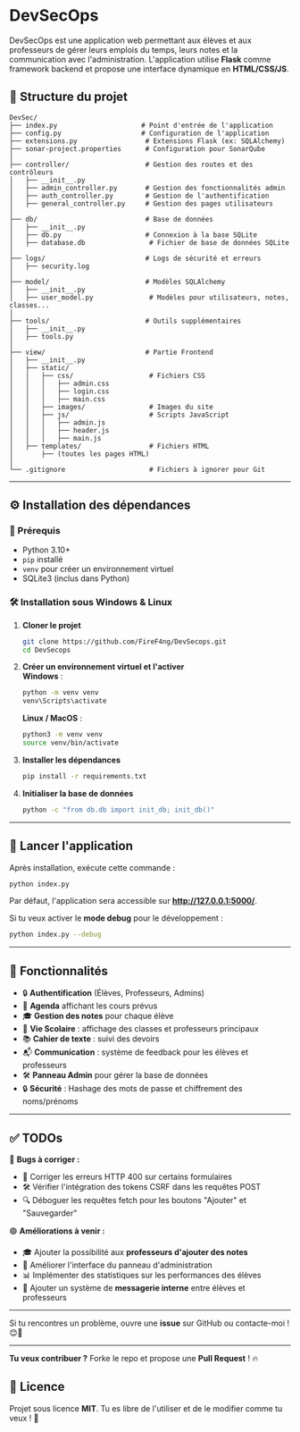 # DevSecOps

DevSecOps est une application web permettant aux élèves et aux professeurs de gérer leurs emplois du temps, leurs notes et la communication avec l'administration. L'application utilise **Flask** comme framework backend et propose une interface dynamique en **HTML/CSS/JS**.

## 📂 Structure du projet

```
DevSec/
├── index.py                     # Point d'entrée de l'application
├── config.py                    # Configuration de l'application
├── extensions.py                 # Extensions Flask (ex: SQLAlchemy)
├── sonar-project.properties      # Configuration pour SonarQube
│
├── controller/                   # Gestion des routes et des contrôleurs
│   ├── __init__.py
│   ├── admin_controller.py       # Gestion des fonctionnalités admin
│   ├── auth_controller.py        # Gestion de l'authentification
│   ├── general_controller.py     # Gestion des pages utilisateurs
│
├── db/                           # Base de données
│   ├── __init__.py
│   ├── db.py                     # Connexion à la base SQLite
│   ├── database.db                # Fichier de base de données SQLite
│
├── logs/                         # Logs de sécurité et erreurs
│   ├── security.log
│
├── model/                        # Modèles SQLAlchemy
│   ├── __init__.py
│   ├── user_model.py              # Modèles pour utilisateurs, notes, classes...
│
├── tools/                        # Outils supplémentaires
│   ├── __init__.py
│   ├── tools.py
│
├── view/                         # Partie Frontend
│   ├── __init__.py
│   ├── static/
│   │   ├── css/                   # Fichiers CSS
│   │   │   ├── admin.css
│   │   │   ├── login.css
│   │   │   ├── main.css
│   │   ├── images/                # Images du site
│   │   ├── js/                    # Scripts JavaScript
│   │   │   ├── admin.js
│   │   │   ├── header.js
│   │   │   ├── main.js
│   ├── templates/                 # Fichiers HTML
│       ├── (toutes les pages HTML)
│
└── .gitignore                     # Fichiers à ignorer pour Git
```

---

## ⚙️ Installation des dépendances

### 📌 Prérequis

- Python 3.10+
- `pip` installé
- `venv` pour créer un environnement virtuel
- SQLite3 (inclus dans Python)

### 🛠 Installation sous **Windows & Linux**

1. **Cloner le projet**  
   ```sh
   git clone https://github.com/FireF4ng/DevSecops.git
   cd DevSecops
   ```

2. **Créer un environnement virtuel et l'activer**  
   **Windows** :  
   ```sh
   python -m venv venv
   venv\Scripts\activate
   ```
   **Linux / MacOS** :  
   ```sh
   python3 -m venv venv
   source venv/bin/activate
   ```

3. **Installer les dépendances**  
   ```sh
   pip install -r requirements.txt
   ```

4. **Initialiser la base de données**  
   ```sh
   python -c "from db.db import init_db; init_db()"
   ```

---

## 🚀 Lancer l'application

Après installation, exécute cette commande :

```sh
python index.py
```

Par défaut, l'application sera accessible sur **http://127.0.0.1:5000/**.  

Si tu veux activer le **mode debug** pour le développement :  

```sh
python index.py --debug
```

---

## 📌 Fonctionnalités

- 🔒 **Authentification** (Élèves, Professeurs, Admins)
- 📅 **Agenda** affichant les cours prévus
- 🎓 **Gestion des notes** pour chaque élève
- 🎒 **Vie Scolaire** : affichage des classes et professeurs principaux
- 📚 **Cahier de texte** : suivi des devoirs
- 📬 **Communication** : système de feedback pour les élèves et professeurs
- 🛠 **Panneau Admin** pour gérer la base de données
- 🔒 **Sécurité** : Hashage des mots de passe et chiffrement des noms/prénoms

---

## ✅ TODOs

🔴 **Bugs à corriger :**
- 📌 Corriger les erreurs HTTP 400 sur certains formulaires
- 🛠 Vérifier l'intégration des tokens CSRF dans les requêtes POST
- 🔍 Déboguer les requêtes fetch pour les boutons "Ajouter" et "Sauvegarder"

🟢 **Améliorations à venir :**
- 🎓 Ajouter la possibilité aux **professeurs d'ajouter des notes**
- 📌 Améliorer l'interface du panneau d'administration
- 📊 Implémenter des statistiques sur les performances des élèves
- 📨 Ajouter un système de **messagerie interne** entre élèves et professeurs

---

Si tu rencontres un problème, ouvre une **issue** sur GitHub ou contacte-moi ! 😊🚀

---

**Tu veux contribuer ?** Forke le repo et propose une **Pull Request** ! 🔥


## 📜 Licence
Projet sous licence **MIT**. Tu es libre de l'utiliser et de le modifier comme tu veux ! 🚀

